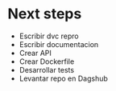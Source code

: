 # Next steps

- Escribir dvc repro
- Escribir documentacion
- Crear API
- Crear Dockerfile
- Desarrollar tests
- Levantar repo en Dagshub
